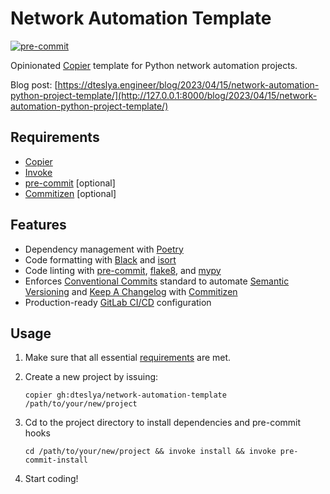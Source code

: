 # Network Automation Template

[![pre-commit](https://img.shields.io/badge/pre--commit-enabled-brightgreen?logo=pre-commit&logoColor=white)](https://github.com/pre-commit/pre-commit)

Opinionated [Copier](https://github.com/copier-org/copier) template for Python network automation projects.

Blog post: [https://dteslya.engineer/blog/2023/04/15/network-automation-python-project-template/](http://127.0.0.1:8000/blog/2023/04/15/network-automation-python-project-template/)

## Requirements

* [Copier](https://copier.readthedocs.io/en/stable/)
* [Invoke](https://www.pyinvoke.org/)
* [pre-commit](https://pre-commit.com/#install) [optional]
* [Commitizen](https://github.com/commitizen-tools/commitizen) [optional]

## Features

* Dependency management with [Poetry](https://python-poetry.org/)
* Code formatting with [Black](https://github.com/psf/black) and [isort](https://pycqa.github.io/isort/)
* Code linting with [pre-commit](https://pre-commit.com), [flake8](https://github.com/PyCQA/flake8), and [mypy](https://mypy-lang.org/)
* Enforces [Conventional Commits](https://www.conventionalcommits.org/) standard to automate [Semantic Versioning](https://semver.org/) and [Keep A Changelog](https://keepachangelog.com/) with [Commitizen](https://github.com/commitizen-tools/commitizen)
* Production-ready [GitLab CI/CD](https://docs.gitlab.com/ee/ci/) configuration

## Usage

1. Make sure that all essential [requirements](#requirements) are met.
2. Create a new project by issuing:

    ```shell
    copier gh:dteslya/network-automation-template /path/to/your/new/project
    ```

3. Cd to the project directory to install dependencies and pre-commit hooks

    ```shell
    cd /path/to/your/new/project && invoke install && invoke pre-commit-install
    ```

4. Start coding!
